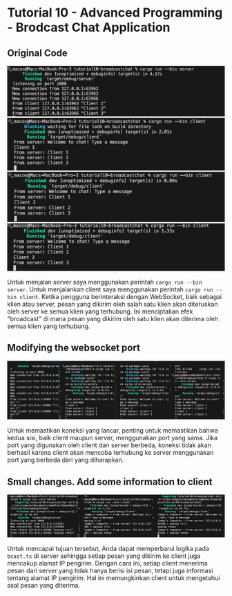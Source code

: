 # Tutorial 10 - Advanced Programming - Brodcast Chat Application

## Original Code

<img src="images/tutorial10-server.png">
<img src="images/tutorial10-client1.png">
<img src="images/tutorial10-client2.png">
<img src="images/tutorial10-client3.png">



Untuk menjalan server saya menggunakan perintah `cargo run --bin server`. Untuk menjalankan client saya menggunakan perintah `cargo run --bin client`. Ketika pengguna berinteraksi dengan WebSocket, baik sebagai klien atau server, pesan yang dikirim oleh salah satu klien akan diteruskan oleh server ke semua klien yang terhubung. Ini menciptakan efek "broadcast" di mana pesan yang dikirim oleh satu klien akan diterima oleh semua klien yang terhubung.

## Modifying the websocket port

<img src="images/tutorial102.2.png">

Untuk memastikan koneksi yang lancar, penting untuk memastikan bahwa kedua sisi, baik client maupun server, menggunakan port yang sama. Jika port yang digunakan oleh client dan server berbeda, koneksi tidak akan berhasil karena client akan mencoba terhubung ke server menggunakan port yang berbeda dari yang diharapkan.

## Small changes. Add some information to client

<img src="images/tutorial102.3.png">


Untuk mencapai tujuan tersebut, Anda dapat memperbarui logika pada `bcast.tx` di server sehingga setiap pesan yang dikirim ke client juga mencakup alamat IP pengirim. Dengan cara ini, setiap client menerima pesan dari server yang tidak hanya berisi isi pesan, tetapi juga informasi tentang alamat IP pengirim. Hal ini memungkinkan client untuk mengetahui asal pesan yang diterima.
